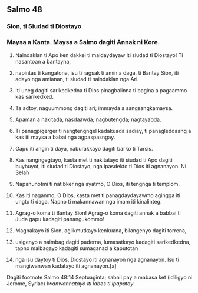 Salmo 48
--------

### Sion, ti Siudad ti Diostayo

### Maysa a Kanta. Maysa a Salmo dagiti Annak ni Kore.

1. Naindaklan ti Apo ken dakkel ti maidaydayaw
   iti siudad ti Diostayo!
   Ti nasantoan a bantayna,
2. napintas ti kangatona, isu ti ragsak ti amin a daga, ti Bantay Sion, iti adayo nga amianan, ti siudad ti naindaklan nga Ari.
3. Iti uneg dagiti sarikedkedna ti Dios
   pinagbalinna ti bagina a pagaammo kas sarikedked.

4. Ta adtoy, naguummong dagiti ari;
   immayda a sangsangkamaysa.
5. Apaman a nakitada, nasdaawda;
   nagbutengda; nagtayabda.
6. Ti panagpigerger ti nangtengngel kadakuada sadiay, ti panagleddaang a kas iti maysa a babai nga agpaspasngay.
7. Gapu iti angin ti daya, naburakkayo
   dagiti barko ti Tarsis.
8. Kas nangngegtayo, kasta met ti nakitatayo
   iti siudad ti Apo dagiti buybuyot, iti siudad ti Diostayo, nga ipasdekto ti Dios iti agnanayon. Ni Selah

9. Napanunotmi ti natibker nga ayatmo, O Dios, iti tengnga ti templom.
10. Kas iti naganmo, O Dios, kasta met ti panagdaydayawmo agingga iti ungto ti daga.
    Napno ti makannawan nga imam iti kinalinteg.
11. Agrag-o koma ti Bantay Sion! Agrag-o koma dagiti annak a babbai ti Juda
    gapu kadagiti panangukommo!

12. Magnakayo iti Sion, aglikmutkayo kenkuana, bilangenyo dagiti torrena,
13. usigenyo a naimbag dagiti paderna, lumasatkayo kadagiti sarikedkedna, tapno maibagayo kadagiti sumaganad a kaputotan
14. nga isu daytoy ti Dios, Diostayo iti agnanayon nga agnanayon.
    Isu ti mangiwanwan kadatayo iti agnanayon.[a]

Dagiti footnote
Salmo 48:14 Septuaginta; sabali pay a mabasa ket (idiligyo ni Jerome, Syriac) *Iwanwannatayo iti labes ti ipapatay*